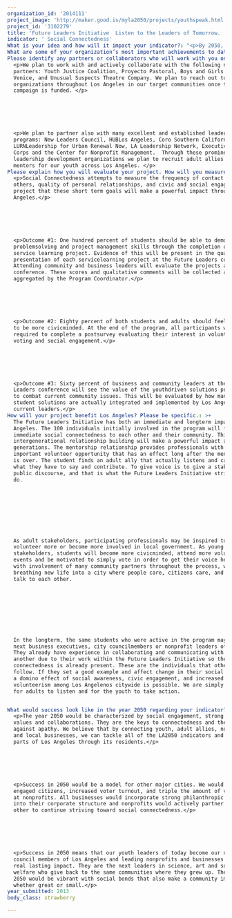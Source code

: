 ```yaml
---
organization_id: '2014111'
project_image: 'http://maker.good.is/myla2050/projects/youthspeak.html'
project_id: '3102279'
title: 'Future Leaders Initiative  Listen to the Leaders of Tomorrow. '
indicator: ' Social Connectedness'
What is your idea and how will it impact your indicator?: "<p>By 2050, the youth of today will be the generation that inherits Los Angeles. They will be the ones making decisions about the city's economy, transportation, housing, education, and everything that impacts Los Angelenos 37 years from now. One of them may even be the mayor in 2050. So why are we not listening to them?    </p>\n\n\n\n\n\n<p>Youth Speak Collective (YSC) will address this issue of social connectedness and apathy using our Future Leaders Initiative, a youthdriven leadership training campaign that pairs high school students throughout the City of Los Angeles with business and community professionals. Over the course of six months, each student will participate in an intensive training, mentoring and civic learning curriculum with their paired professional, in preparation to be one of Los Angeles's future 2050 leaders. Students will learn about civic engagement, social entrepreneurship, and creative leadership from their mentoring professionals, culminating in a servicelearning project where each youth/adult pair work together to solve a Los Angeles community issue.</p>\n\n\n\n\n\n<p>It is our belief that youth are simply not given enough credit. When given the opportunity, they have the drive and ability to surprise us with amazing ideas. Through genuine listening , strategic mentoring and engaged coaching, we can tap into the fresh outlook and wisdom of youth in our currently estranged communities. The guidance and mentorship of invested, caring adults can help transform Los Angeles into a socially connected, civically active community.</p>\n\n\n\n\n\n<p>The following outline briefly summarizes the actions steps of the Future Leaders Initiative.</p>\n\n\n\n\n\n<p>*\tPair 50 high school students and 50 professionals from the five core areas in Los Angeles: South Los Angeles, East Los Angeles, Central Los Angeles, West Los Angeles, and San Fernando Valley</p>\n\n\n<p>*\tProfessionals will mentor, train, and coach youth for six months using a “Community Impact” curriculum</p>\n\n\n<p>*\tProfessionals will meet with the youth for at least eight hours a month</p>\n\n\n<p>*\tStudents will be tasked with selecting a real world problem in their community to solve through a service learning project</p>\n\n\n<p>*\tAfter completion of curriculum, students will be required to select a nonprofit partner that is working to address the community problem they have selected to resolve in order to leverage outreach and implementation of their service learning project</p>\n\n\n<p>*\tService learning projects will involve local elected offices, small businesses, and community groups to maximize social connectedness and impact </p>\n\n\n<p>*\tProgram will culminate in a Future Leaders conference where all participating students and professionals gather to present their projects and solutions to Los Angeles stakeholders, such as city officials, business executives, and nonprofit leaders. </p>"
What are some of your organization’s most important achievements to date?: "<p>YSC's greatest achievement is actually following through on our youthdriven philosophy. We listen carefully to what the youth want and need and work with them to implement their ideas. This youth/adult collaboration has created effective programs that youth gravitate toward and has brought about the following achievements in just seven short years.</p>\n\n\n\n\n\n<p>*\tProject Kawazoe  A droughttolerant, Japaneseinspired pocket park in Pacoima, designed and built by students in the community. </p>\n\n\n<p>*\tClub Futbolito  A free club soccer program for atrisk youth, serving over 1000 players </p>\n\n\n<p>*\tPacoima Neighborhood Partnership — A founding member of a community led forum of over 50 community members, nonprofits, forprofits, elected offices, law enforcement, educators and students who meet monthly to discuss community issues and come up with viable solutions</p>\n\n\n<p>*\tCreation of ten murals and developing more in the Northeast San Fernando Valley</p>\n\n\n<p>*\tProject Youth Green  a fouracre community garden and activity space in the heart of Pacoima</p>\n\n\n<p>*\tYouth Speak Media Solutions  A social enterprise that provides youth with jobs in the digital arts and film industry</p>\n\n\n<p>*\tCreation of over twenty marketing films for local businesses and Los Angeles based nonprofits</p>\n\n\n<p>*\tCreative Tech Center  An arts center and open computer lab in the Northeast San Fernando Valley</p>"
Please identify any partners or collaborators who will work with you on this project.: >-
  <p>We plan to work with and actively collaborate with the following nonprofit
  partners: Youth Justice Coalition, Proyecto Pastoral, Boys and Girls Club of
  Venice, and Unusual Suspects Theatre Company. We plan to reach out to other
  organizations throughout Los Angeles in our target communities once the
  campaign is funded. </p>






  <p>We plan to partner also with many excellent and established leadership
  programs: New Leaders Council, HUBLos Angeles, Coro Southern California,
  LURNLeadership for Urban Renewal Now, LA Leadership Network, Executive Service
  Corps and the Center for Nonprofit Management.  Through these prominent
  leadership development organizations we plan to recruit adult allies and
  mentors for our youth across Los Angeles. </p>
Please explain how you will evaluate your project. How will you measure success?: >-
  <p>Social Connectedness attempts to measure the frequency of contact with
  others, quality of personal relationships, and civic and social engagement. We
  project that these short term goals will make a powerful impact throughout Los
  Angeles.</p>






  <p>Outcome #1: One hundred percent of students should be able to demonstrate
  problemsolving and project management skills through the completion of a
  service learning project. Evidence of this will be present in the quality and
  presentation of each servicelearning project at the Future Leaders conference.
  Attending community and business leaders will evaluate the projects at the
  conference. These scores and qualitative comments will be collected and
  aggregated by the Program Coordinator.</p>






  <p>Outcome #2: Eighty percent of both students and adults should feel a desire
  to be more civicminded. At the end of the program, all participants will be
  required to complete a postsurvey evaluating their interest in volunteerism,
  voting and social engagement.</p>






  <p>Outcome #3: Sixty percent of business and community leaders at the Future
  Leaders conference will see the value of the youthdriven solutions presented
  to combat current community issues. This will be evaluated by how many of the
  student solutions are actually integrated and implemented by Los Angeles'
  current leaders.</p>
How will your project benefit Los Angeles? Please be specific.: >+
  The Future Leaders Initiative has both an immediate and longterm impact in Los
  Angeles. The 100 individuals initially involved in the program will feel an
  immediate social connectedness to each other and their community. This
  intergenerational relationship building will make a powerful impact across
  generations. The mentorship relationship provides professionals with an
  important volunteer opportunity that has an effect long after the mentorship
  is over. The student finds an adult ally that actually listens and cares about
  what they have to say and contribute. To give voice is to give a stake in the
  public discourse, and that is what the Future Leaders Initiative strives to
  do.









  As adult stakeholders, participating professionals may be inspired to
  volunteer more or become more involved in local government. As young
  stakeholders, students will become more civicminded, attend more volunteer
  events and be motivated to simply vote in order to get their voice heard. And
  with involvement of many community partners throughout the process, we are
  breathing new life into a city where people care, citizens care, and neighbors
  talk to each other.









  In the longterm, the same students who were active in the program may be the
  next business executives, city councilmembers or nonprofit leaders of 2050.
  They already have experience in collaborating and communicating with one
  another due to their work within the Future Leaders Initiative so the social
  connectedness is already present. These are the individuals that others
  follow. If they set a good example and affect change in their social spheres,
  a domino effect of social awareness, civic engagement, and increased
  volunteerism among Los Angelenos citywide is possible. We are simply asking
  for adults to listen and for the youth to take action.


What would success look like in the year 2050 regarding your indicator?: >-
  <p>The year 2050 would be characterized by social engagement, strong community
  values and collaborations. They are the keys to connectedness and the weapons
  against apathy. We believe that by connecting youth, adult allies, nonprofits,
  and local businesses, we can tackle all of the LA2050 indicators and link
  parts of Los Angeles through its residents.</p>






  <p>Success in 2050 would be a model for other major cities. We would see more
  engaged citizens, increased voter turnout, and triple the amount of volunteers
  at nonprofits. All businesses would incorporate strong philanthropic values
  into their corporate structure and nonprofits would actively partner with each
  other to continue striving toward social connectedness.</p>






  <p>Success in 2050 means that our youth leaders of today become our next city
  council members of Los Angeles and leading nonprofits and businesses that make
  real lasting impact. They are the next leaders in science, art and social
  welfare who give back to the same communities where they grew up. The year
  2050 would be vibrant with social bonds that also make a community impact,
  whether great or small.</p>
year_submitted: 2013
body_class: strawberry

---
```

